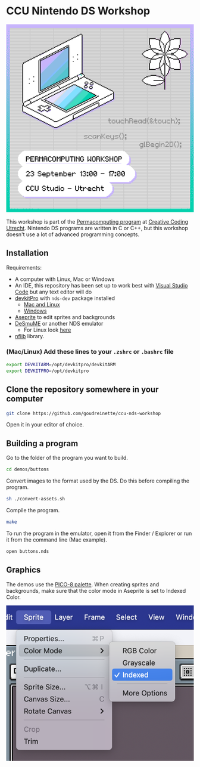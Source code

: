 # CCU Nintendo DS Workshop


![CCU Nintendo DS Workshop](./images/cover.png)
    
This workshop is part of the [Permacomputing program](https://creativecodingutrecht.nl/en/calendar/permacomputing-workshop-nintendods) at [Creative Coding Utrecht](https://creativecodingutrecht.nl/).
Nintendo DS programs are written in C or C++, but this workshop doesn't use a lot of advanced programming concepts.

## Installation

Requirements:
- A computer with Linux, Mac or Windows
- An IDE, this repository has been set up to work best with [Visual Studio Code](https://code.visualstudio.com/) but any text editor will do
- [devkitPro](https://devkitpro.org/wiki/Getting_Started) with `nds-dev` package installed
    - [Mac and Linux](https://github.com/devkitPro/pacman/releases/tag/v6.0.2)
    - [Windows](https://github.com/devkitPro/installer/releases/tag/v3.0.3)
- [Aseprite](https://www.aseprite.org/) to edit sprites and backgrounds
- [DeSmuME](https://github.com/TASEmulators/desmume/releases) or another NDS emulator
    - For Linux look [here](https://www.maketecheasier.com/desmume-play-nintendo-ds-games-linux/)
- [nflib](https://github.com/knightfox75/nds_nflib) library. 




### (Mac/Linux) Add these lines to your `.zshrc` or `.bashrc` file 
```zsh
export DEVKITARM=/opt/devkitpro/devkitARM
export DEVKITPRO=/opt/devkitpro
```


## Clone the repository somewhere in your computer

```bash
git clone https://github.com/goudreinette/ccu-nds-workshop
```

Open it in your editor of choice.


## Building a program
Go to the folder of the program you want to build.

```bash
cd demos/buttons
```

Convert images to the format used by the DS.
Do this before compiling the program.

```bash
sh ./convert-assets.sh
```

Compile the program.

```bash
make
```

To run the program in the emulator, open it from the Finder / Explorer or run it from the command line (Mac example).

```bash
open buttons.nds
```



## Graphics
The demos use the [PICO-8 palette]().
When creating sprites and backgrounds, make sure that the color mode in Aseprite is set to Indexed Color.

![Aseprite image mode](./images/aseprite-color-mode.png)